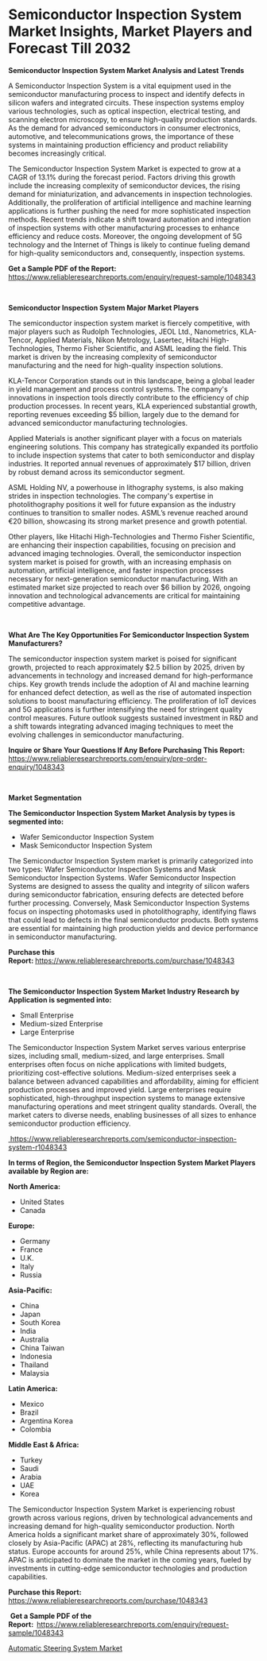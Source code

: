 <p><h1>Semiconductor Inspection System Market Insights, Market Players and Forecast Till 2032</h1></p><p><strong>Semiconductor Inspection System Market Analysis and Latest Trends</strong></p>
<p><p>A Semiconductor Inspection System is a vital equipment used in the semiconductor manufacturing process to inspect and identify defects in silicon wafers and integrated circuits. These inspection systems employ various technologies, such as optical inspection, electrical testing, and scanning electron microscopy, to ensure high-quality production standards. As the demand for advanced semiconductors in consumer electronics, automotive, and telecommunications grows, the importance of these systems in maintaining production efficiency and product reliability becomes increasingly critical.</p><p>The Semiconductor Inspection System Market is expected to grow at a CAGR of 13.1% during the forecast period. Factors driving this growth include the increasing complexity of semiconductor devices, the rising demand for miniaturization, and advancements in inspection technologies. Additionally, the proliferation of artificial intelligence and machine learning applications is further pushing the need for more sophisticated inspection methods. Recent trends indicate a shift toward automation and integration of inspection systems with other manufacturing processes to enhance efficiency and reduce costs. Moreover, the ongoing development of 5G technology and the Internet of Things is likely to continue fueling demand for high-quality semiconductors and, consequently, inspection systems.</p></p>
<p><strong>Get a Sample PDF of the Report:&nbsp;</strong> <a href="https://www.reliableresearchreports.com/enquiry/request-sample/1048343?utm_campaign=2215&utm_medium=2&utm_source=Github&utm_content=ia&utm_term=10042025&utm_id=semiconductor-inspection-system">https://www.reliableresearchreports.com/enquiry/request-sample/1048343</a></p>
<p>&nbsp;</p>
<p><strong>Semiconductor Inspection System Major Market Players</strong></p>
<p><p>The semiconductor inspection system market is fiercely competitive, with major players such as Rudolph Technologies, JEOL Ltd., Nanometrics, KLA-Tencor, Applied Materials, Nikon Metrology, Lasertec, Hitachi High-Technologies, Thermo Fisher Scientific, and ASML leading the field. This market is driven by the increasing complexity of semiconductor manufacturing and the need for high-quality inspection solutions.</p><p>KLA-Tencor Corporation stands out in this landscape, being a global leader in yield management and process control systems. The company's innovations in inspection tools directly contribute to the efficiency of chip production processes. In recent years, KLA experienced substantial growth, reporting revenues exceeding $5 billion, largely due to the demand for advanced semiconductor manufacturing technologies.</p><p>Applied Materials is another significant player with a focus on materials engineering solutions. This company has strategically expanded its portfolio to include inspection systems that cater to both semiconductor and display industries. It reported annual revenues of approximately $17 billion, driven by robust demand across its semiconductor segment.</p><p>ASML Holding NV, a powerhouse in lithography systems, is also making strides in inspection technologies. The company's expertise in photolithography positions it well for future expansion as the industry continues to transition to smaller nodes. ASML’s revenue reached around €20 billion, showcasing its strong market presence and growth potential.</p><p>Other players, like Hitachi High-Technologies and Thermo Fisher Scientific, are enhancing their inspection capabilities, focusing on precision and advanced imaging technologies. Overall, the semiconductor inspection system market is poised for growth, with an increasing emphasis on automation, artificial intelligence, and faster inspection processes necessary for next-generation semiconductor manufacturing. With an estimated market size projected to reach over $6 billion by 2026, ongoing innovation and technological advancements are critical for maintaining competitive advantage.</p></p>
<p>&nbsp;</p>
<p><strong>What Are The Key Opportunities For Semiconductor Inspection System Manufacturers?</strong></p>
<p><p>The semiconductor inspection system market is poised for significant growth, projected to reach approximately $2.5 billion by 2025, driven by advancements in technology and increased demand for high-performance chips. Key growth trends include the adoption of AI and machine learning for enhanced defect detection, as well as the rise of automated inspection solutions to boost manufacturing efficiency. The proliferation of IoT devices and 5G applications is further intensifying the need for stringent quality control measures. Future outlook suggests sustained investment in R&D and a shift towards integrating advanced imaging techniques to meet the evolving challenges in semiconductor manufacturing.</p></p>
<p><strong>Inquire or Share Your Questions If Any Before Purchasing This Report:</strong> <a href="https://www.reliableresearchreports.com/enquiry/pre-order-enquiry/1048343?utm_campaign=2215&utm_medium=2&utm_source=Github&utm_content=ia&utm_term=10042025&utm_id=semiconductor-inspection-system">https://www.reliableresearchreports.com/enquiry/pre-order-enquiry/1048343</a></p>
<p>&nbsp;</p>
<p><strong>Market Segmentation</strong></p>
<p><strong>The Semiconductor Inspection System Market Analysis by types is segmented into:</strong></p>
<p><ul><li>Wafer Semiconductor Inspection System</li><li>Mask Semiconductor Inspection System</li></ul></p>
<p><p>The Semiconductor Inspection System market is primarily categorized into two types: Wafer Semiconductor Inspection Systems and Mask Semiconductor Inspection Systems. Wafer Semiconductor Inspection Systems are designed to assess the quality and integrity of silicon wafers during semiconductor fabrication, ensuring defects are detected before further processing. Conversely, Mask Semiconductor Inspection Systems focus on inspecting photomasks used in photolithography, identifying flaws that could lead to defects in the final semiconductor products. Both systems are essential for maintaining high production yields and device performance in semiconductor manufacturing.</p></p>
<p><strong>Purchase this Report:&nbsp;</strong><a href="https://www.reliableresearchreports.com/purchase/1048343?utm_campaign=2215&utm_medium=2&utm_source=Github&utm_content=ia&utm_term=10042025&utm_id=semiconductor-inspection-system">https://www.reliableresearchreports.com/purchase/1048343</a></p>
<p>&nbsp;</p>
<p><strong>The Semiconductor Inspection System Market Industry Research by Application is segmented into:</strong></p>
<p><ul><li>Small Enterprise</li><li>Medium-sized Enterprise</li><li>Large Enterprise</li></ul></p>
<p><p>The Semiconductor Inspection System Market serves various enterprise sizes, including small, medium-sized, and large enterprises. Small enterprises often focus on niche applications with limited budgets, prioritizing cost-effective solutions. Medium-sized enterprises seek a balance between advanced capabilities and affordability, aiming for efficient production processes and improved yield. Large enterprises require sophisticated, high-throughput inspection systems to manage extensive manufacturing operations and meet stringent quality standards. Overall, the market caters to diverse needs, enabling businesses of all sizes to enhance semiconductor production efficiency.</p></p>
<p><a href="https://www.reliableresearchreports.com/semiconductor-inspection-system-r1048343?utm_campaign=2215&utm_medium=2&utm_source=Github&utm_content=ia&utm_term=10042025&utm_id=semiconductor-inspection-system">&nbsp;https://www.reliableresearchreports.com/semiconductor-inspection-system-r1048343</a></p>
<p><strong>In terms of Region, the Semiconductor Inspection System Market Players available by Region are:</strong></p>
<p>
    <p> <strong> North America: </strong>
        <ul>
            <li>United States</li>
            <li>Canada</li>
        </ul>
        </p> 
    <p> <strong> Europe: </strong>
        <ul>
            <li>Germany</li>
            <li>France</li>
            <li>U.K.</li>
            <li>Italy</li>
            <li>Russia</li>
        </ul>
        </p> 
    <p> <strong> Asia-Pacific: </strong>
        <ul>
            <li>China</li>
            <li>Japan</li>
            <li>South Korea</li>
            <li>India</li>
            <li>Australia</li>
            <li>China Taiwan</li>
            <li>Indonesia</li>
            <li>Thailand</li>
            <li>Malaysia</li>
        </ul>
        </p> 
    <p> <strong> Latin America: </strong>
        <ul>
            <li>Mexico</li>
            <li>Brazil</li>
            <li>Argentina Korea</li>
            <li>Colombia</li>
        </ul>
        </p> 
    <p> <strong> Middle East & Africa: </strong>
        <ul>
            <li>Turkey</li>
            <li>Saudi</li>
            <li>Arabia</li>
            <li>UAE</li>
            <li>Korea</li>
        </ul>
    </p>
    </p>
<p><p>The Semiconductor Inspection System Market is experiencing robust growth across various regions, driven by technological advancements and increasing demand for high-quality semiconductor production. North America holds a significant market share of approximately 30%, followed closely by Asia-Pacific (APAC) at 28%, reflecting its manufacturing hub status. Europe accounts for around 25%, while China represents about 17%. APAC is anticipated to dominate the market in the coming years, fueled by investments in cutting-edge semiconductor technologies and production capabilities.</p></p>
<p><strong>Purchase this Report: </strong><a href="https://www.reliableresearchreports.com/purchase/1048343?utm_campaign=2215&utm_medium=2&utm_source=Github&utm_content=ia&utm_term=10042025&utm_id=semiconductor-inspection-system">https://www.reliableresearchreports.com/purchase/1048343</a></p>
<p>&nbsp;<strong>Get a Sample PDF of the Report:&nbsp;&nbsp;</strong><a href="https://www.reliableresearchreports.com/enquiry/request-sample/1048343?utm_campaign=2215&utm_medium=2&utm_source=Github&utm_content=ia&utm_term=10042025&utm_id=semiconductor-inspection-system">https://www.reliableresearchreports.com/enquiry/request-sample/1048343</a></p>
<p><strong></strong></p>
<p><p><a href="https://github.com/akitamegge65/Market-Research-Report-List-1/blob/main/automatic-steering-system-market.md?utm_campaign=2215&utm_medium=2&utm_source=Github&utm_content=ia&utm_term=10042025&utm_id=semiconductor-inspection-system">Automatic Steering System Market</a></p></p>